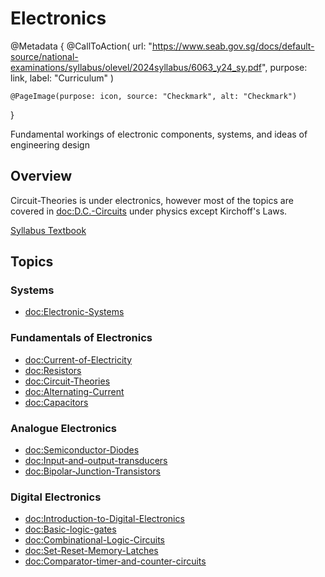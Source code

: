 # Electronics

@Metadata {
    @CallToAction(
        url: "https://www.seab.gov.sg/docs/default-source/national-examinations/syllabus/olevel/2024syllabus/6063_y24_sy.pdf",
        purpose: link,
        label: "Curriculum"
    )

    @PageImage(purpose: icon, source: "Checkmark", alt: "Checkmark")
}

Fundamental workings of electronic components, systems, and ideas of engineering design

## Overview

Circuit-Theories is under electronics, however most of the topics are covered in <doc:D.C.-Circuits> under physics except Kirchoff's Laws.

[Syllabus Textbook](https://drive.google.com/file/d/1reicOXFGnoNvsJZX34_EWkrOkL8CQwFp/view)

## Topics

### Systems
- <doc:Electronic-Systems>

### Fundamentals of Electronics
- <doc:Current-of-Electricity>
- <doc:Resistors>
- <doc:Circuit-Theories>
- <doc:Alternating-Current>
- <doc:Capacitors>

### Analogue Electronics
- <doc:Semiconductor-Diodes>
- <doc:Input-and-output-transducers>
- <doc:Bipolar-Junction-Transistors>

### Digital Electronics
- <doc:Introduction-to-Digital-Electronics>
- <doc:Basic-logic-gates>
- <doc:Combinational-Logic-Circuits>
- <doc:Set-Reset-Memory-Latches>
- <doc:Comparator-timer-and-counter-circuits>
